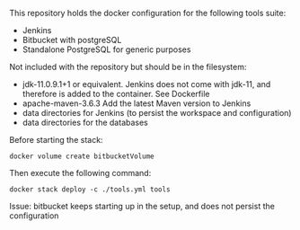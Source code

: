 This repository holds the docker configuration
for the following tools suite:
- Jenkins
- Bitbucket with postgreSQL
- Standalone PostgreSQL for generic purposes

Not included with the repository but should be in the filesystem:
- jdk-11.0.9.1+1 or equivalent. Jenkins does not come with jdk-11, and therefore is added to the container. See Dockerfile
- apache-maven-3.6.3 Add the latest Maven version to Jenkins
- data directories for Jenkins (to persist the workspace and configuration)
- data directories for the databases

Before starting the stack:

```
docker volume create bitbucketVolume
```

Then execute the following command:

```
docker stack deploy -c ./tools.yml tools
```

Issue: bitbucket keeps starting up in the setup, and does not persist the configuration

